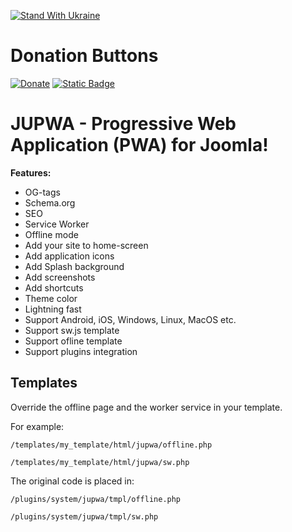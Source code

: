 [![Stand With Ukraine](https://img.shields.io/badge/made_in-ukraine-ffd700.svg?labelColor=0057b7)](https://stand-with-ukraine.pp.ua)

# Donation Buttons

[![Donate](https://img.shields.io/badge/Donate-PayPal-green.svg)](https://www.paypal.com/donate/?hosted_button_id=WQJNDPDPDMKP8) 
[![Static Badge](https://img.shields.io/badge/Donate-Moby%20%2F%20Signal%20%2F%20MobileCoin-blue)](https://moby.app/denys)

# JUPWA - Progressive Web Application (PWA) for Joomla!

**Features:**

* OG-tags
* Schema.org
* SEO
* Service Worker
* Offline mode
* Add your site to home-screen
* Add application icons
* Add Splash background
* Add screenshots
* Add shortcuts
* Theme color
* Lightning fast
* Support Android, iOS, Windows, Linux, MacOS etc.
* Support sw.js template
* Support ofline template
* Support plugins integration

## Templates

Override the offline page and the worker service in your template.

For example:

`/templates/my_template/html/jupwa/offline.php`

`/templates/my_template/html/jupwa/sw.php`

The original code is placed in:

`/plugins/system/jupwa/tmpl/offline.php`

`/plugins/system/jupwa/tmpl/sw.php`
